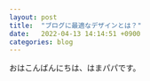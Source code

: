 ```yaml
---
layout: post
title:  "ブログに最適なデザインとは？"
date:   2022-04-13 14:14:51 +0900
categories: blog
---
```

おはこんばんにちは、はまパパです。


